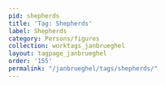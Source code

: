 ```yaml
---
pid: shepherds
title: 'Tag: Shepherds'
label: Shepherds
category: Persons/figures
collection: worktags_janbrueghel
layout: tagpage_janbrueghel
order: '155'
permalink: "/janbrueghel/tags/shepherds/"
---
```

